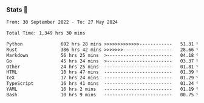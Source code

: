 ### Stats 👋
<!--START_SECTION:waka-->

```txt
From: 30 September 2022 - To: 27 May 2024

Total Time: 1,349 hrs 30 mins

Python              692 hrs 28 mins >>>>>>>>>>>>>------------   51.31 %
Rust                386 hrs 42 mins >>>>>>>------------------   28.66 %
Markdown            56 hrs 25 mins  >------------------------   04.18 %
Go                  45 hrs 24 mins  >------------------------   03.37 %
Other               24 hrs 25 mins  -------------------------   01.81 %
HTML                18 hrs 47 mins  -------------------------   01.39 %
TeX                 17 hrs 24 mins  -------------------------   01.29 %
TypeScript          16 hrs 41 mins  -------------------------   01.24 %
YAML                16 hrs 2 mins   -------------------------   01.19 %
Bash                10 hrs 9 mins   -------------------------   00.75 %
```

<!--END_SECTION:waka-->

<!--
**buhaytza2005/buhaytza2005** is a ✨ _special_ ✨ repository because its `README.md` (this file) appears on your GitHub profile.

Here are some ideas to get you started:

- 🔭 I’m currently working on ...
- 🌱 I’m currently learning ...
- 👯 I’m looking to collaborate on ...
- 🤔 I’m looking for help with ...
- 💬 Ask me about ...
- 📫 How to reach me: ...
- 😄 Pronouns: ...
- ⚡ Fun fact: ...
-->


